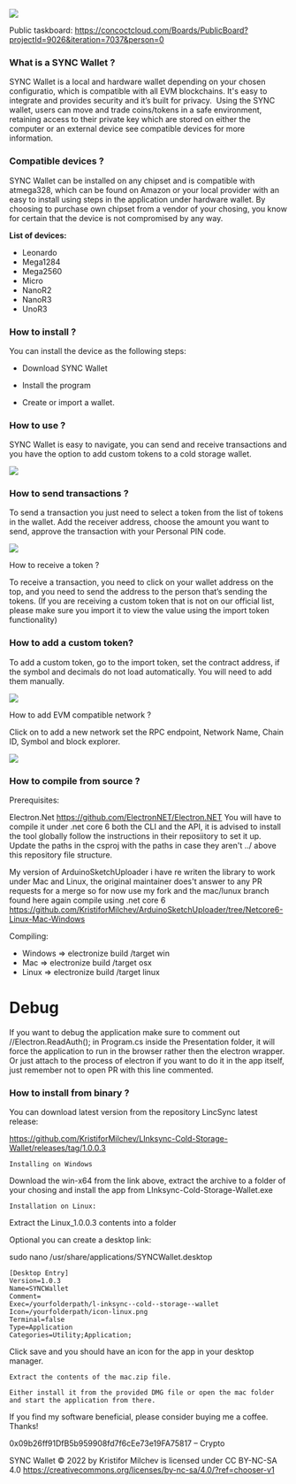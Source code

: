 ![](https://linksync.tech/wallet/1.png)

Public taskboard:
https://concoctcloud.com/Boards/PublicBoard?projectId=9026&iteration=7037&person=0

### **What is a SYNC Wallet ?**

SYNC Wallet is a local and hardware wallet depending on your chosen configuratio, which is compatible with all EVM blockchains. It's easy to integrate and provides security and it’s built for privacy.  Using the SYNC wallet, users can move and trade coins/tokens in a safe environment, retaining access to their private key which are stored on either the computer or an external device see compatible devices for more information.   



### Compatible devices ?

SYNC Wallet can be installed on any chipset and is compatible with atmega328, which can be found on Amazon or your local provider with an easy to install using steps in the application under hardware wallet. By choosing to purchase own chipset from a vendor of your chosing, you know for certain that the device is not compromised by any way. 

**List of devices:**

*   Leonardo        
*   Mega1284        
*   Mega2560       
*   Micro  
*   NanoR2  
*   NanoR3  
*   UnoR3

### **How to install ?**

You can install the device as the following steps:   

*   Download SYNC Wallet  
*   Install the program  
 
*   Create or import a wallet.

### **How to use ?**

SYNC Wallet is easy to navigate, you can send and receive transactions and you have the option to add custom tokens to a cold storage wallet.

![](https://linksync.tech/wallet/3.png)

### How to send transactions ?

To send a transaction you just need to select a token from the list of tokens in the wallet. Add the receiver address, choose the amount you want to send, approve the transaction with your Personal PIN code.   

![](https://linksync.tech/wallet/6.png)

How to receive a token ?  

To receive a transaction, you need to click on your wallet address on the top, and you need to send the address to the person that’s sending the tokens. (If you are receiving a custom token that is not on our official list, please make sure you import it to view the value using the import token functionality)    

### How to add a custom token?

To add a custom token, go to the import token, set the contract address, if the symbol and decimals do not load automatically. You will need to add them manually. 

![](https://linksync.tech/wallet/4.png)

How to add EVM compatible network ?  

Click on to add a new network set the RPC endpoint, Network Name, Chain ID, Symbol and block explorer.

![](https://linksync.tech/wallet/5.png)

### How to compile from source ?

Prerequisites:  

Electron.Net https://github.com/ElectronNET/Electron.NET You will have to compile it under .net core 6 both the CLI and the API, it is advised to install the tool globally follow the instructions in their reposiitory to set it up. Update the paths in the csproj with the paths in case they aren't ../ above this repository file structure.

My version of ArduinoSketchUploader i have re writen the library to work under Mac and Linux, the original maintainer does't answer to any PR requests for a merge so for now use my fork and the mac/lunux branch found here again compile using .net core 6
https://github.com/KristiforMilchev/ArduinoSketchUploader/tree/Netcore6-Linux-Mac-Windows

 
Compiling: 

*   Windows => electronize build /target win
*   Mac => electronize build /target osx
*   Linux => electronize build /target linux

# Debug

If you want to debug the application make sure to comment out
//Electron.ReadAuth(); in Program.cs inside the Presentation folder, it will force the application to run in the browser rather then the electron wrapper. Or just attach to the process of electron if you want to do it in the app itself, just remember not to open PR with this line commented.


### How to install from binary ?

You can download latest version from the repository LincSync latest release: 

https://github.com/KristiforMilchev/LInksync-Cold-Storage-Wallet/releases/tag/1.0.0.3
````
Installing on Windows
````
Download the win-x64 from the link above, extract the archive to a folder of your chosing and install the app from LInksync-Cold-Storage-Wallet.exe
````
Installation on Linux:
````
Extract the Linux_1.0.0.3 contents into a folder

Optional you can create a desktop link:

sudo nano /usr/share/applications/SYNCWallet.desktop
````
[Desktop Entry]
Version=1.0.3
Name=SYNCWallet
Comment=
Exec=/yourfolderpath/l-inksync--cold--storage--wallet
Icon=/yourfolderpath/icon-linux.png
Terminal=false
Type=Application
Categories=Utility;Application;
````

Click save and you should have an icon for the app in your desktop manager.

````
Extract the contents of the mac.zip file.

Either install it from the provided DMG file or open the mac folder and start the application from there.
````


If you find my software beneficial, please consider buying me a coffee. Thanks! 

0x09b26ff91DfB5b959908fd7f6cEe73e19FA75817 – Crypto

SYNC Wallet © 2022 by Kristifor Milchev is licensed under CC BY-NC-SA 4.0 
https://creativecommons.org/licenses/by-nc-sa/4.0/?ref=chooser-v1
